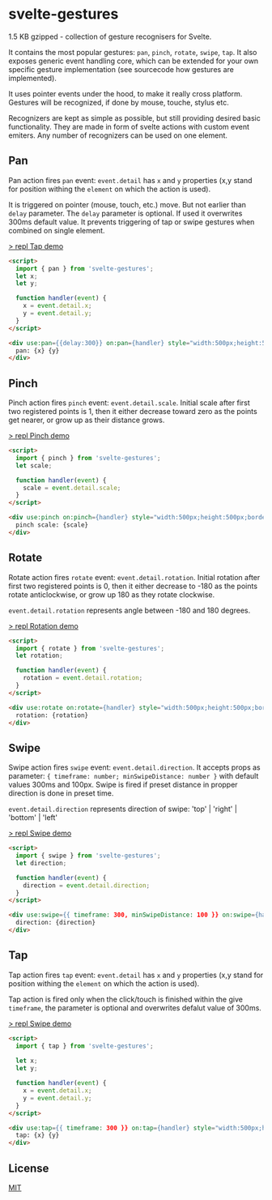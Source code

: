 # svelte-gestures

1.5 KB gzipped - collection of gesture recognisers for Svelte.

It contains the most popular gestures: `pan`, `pinch`, `rotate`, `swipe`, `tap`. It also exposes generic event handling core, which can be extended for your own specific gesture implementation (see sourcecode how gestures are implemented).

It uses pointer events under the hood, to make it really cross platform. Gestures will be recognized, if done by mouse, touche, stylus etc.

Recognizers are kept as simple as possible, but still providing desired basic functionality. They are made in form of svelte actions with custom event emiters. Any number of recognizers can be used on one element.

## Pan

Pan action fires `pan` event: `event.detail` has `x` and `y` properties (x,y stand for position withing the `element` on which the action is used).

It is triggered on pointer (mouse, touch, etc.) move. But not earlier than `delay` parameter. The `delay` parameter is optional. If used it overwrites 300ms default value. It prevents triggering of tap or swipe gestures when combined on single element.

[> repl Tap demo](https://svelte.dev/repl/5e8586cb44e54244948f1cd34ee379b3?version=3.38.2)

```html
<script>
  import { pan } from 'svelte-gestures';
  let x;
  let y;

  function handler(event) {
    x = event.detail.x;
    y = event.detail.y;
  }
</script>

<div use:pan={{delay:300}} on:pan={handler} style="width:500px;height:500px;border:1px solid black;">
  pan: {x} {y}
</div>
```

## Pinch

Pinch action fires `pinch` event: `event.detail.scale`. Initial scale after first two registered points is 1, then it either decrease toward zero as the points get nearer, or grow up as their distance grows.

[> repl Pinch demo](https://svelte.dev/repl/6f6d34e2b4ab420ab4e192a5046c86b4?version=3.38.2)

```html
<script>
  import { pinch } from 'svelte-gestures';
  let scale;

  function handler(event) {
    scale = event.detail.scale;
  }
</script>

<div use:pinch on:pinch={handler} style="width:500px;height:500px;border:1px solid black;">
  pinch scale: {scale}
</div>
```


## Rotate

Rotate action fires `rotate` event: `event.detail.rotation`. Initial rotation after first two registered points is 0, then it either decrease to -180 as the points rotate anticlockwise, or grow up 180 as they rotate clockwise.

`event.detail.rotation` represents angle between -180 and 180 degrees.

[> repl Rotation demo](https://svelte.dev/repl/498077b73d384910825719cd27254f8c?version=3.38.2)

```html
<script>
  import { rotate } from 'svelte-gestures';
  let rotation;

  function handler(event) {
    rotation = event.detail.rotation;
  }
</script>

<div use:rotate on:rotate={handler} style="width:500px;height:500px;border:1px solid black;">
  rotation: {rotation}
</div>
```

## Swipe

Swipe action fires `swipe` event: `event.detail.direction`. It accepts props as parameter: `{ timeframe: number; minSwipeDistance: number }` with default values 300ms and 100px. Swipe is fired if preset distance in propper direction is done in preset time.

`event.detail.direction` represents direction of swipe: 'top' | 'right' | 'bottom' | 'left' 

[> repl Swipe demo](https://svelte.dev/repl/f696ca27e6374f2cab1691727409a31d?version=3.38.2)

```html
<script>
  import { swipe } from 'svelte-gestures';
  let direction;

  function handler(event) {
    direction = event.detail.direction;
  }
</script>

<div use:swipe={{ timeframe: 300, minSwipeDistance: 100 }} on:swipe={handler} style="width:500px;height:500px;border:1px solid black;">
  direction: {direction}
</div>
```

## Tap

Tap action fires `tap` event: `event.detail` has `x` and `y` properties (x,y stand for position withing the `element` on which the action is used).

Tap action is fired only when the click/touch is finished within the give `timeframe`, the parameter is optional and overwrites defalut value of 300ms.

[> repl Swipe demo](https://svelte.dev/repl/98ec4843c217499b9dcdd3bf47a706f0?version=3.38.2)

```html
<script>
  import { tap } from 'svelte-gestures';
  
  let x;
  let y;

  function handler(event) {
    x = event.detail.x;
    y = event.detail.y;
  }
</script>

<div use:tap={{ timeframe: 300 }} on:tap={handler} style="width:500px;height:500px;border:1px solid black;">
  tap: {x} {y}
</div>
```

## License

[MIT](LICENSE)